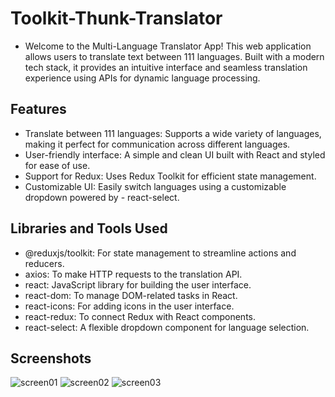 # Toolkit-Thunk-Translator

- Welcome to the Multi-Language Translator App! This web application allows users to translate text between 111 languages. Built with a modern tech stack, it provides an intuitive interface and seamless translation experience using APIs for dynamic language processing.

## Features

- Translate between 111 languages: Supports a wide variety of languages, making it perfect for communication across different languages.
- User-friendly interface: A simple and clean UI built with React and styled for ease of use.
- Support for Redux: Uses Redux Toolkit for efficient state management.
- Customizable UI: Easily switch languages using a customizable dropdown powered by - react-select.

## Libraries and Tools Used

- @reduxjs/toolkit: For state management to streamline actions and reducers.
- axios: To make HTTP requests to the translation API.
- react: JavaScript library for building the user interface.
- react-dom: To manage DOM-related tasks in React.
- react-icons: For adding icons in the user interface.
- react-redux: To connect Redux with React components.
- react-select: A flexible dropdown component for language selection.

## Screenshots
![screen01](https://github.com/user-attachments/assets/32ab4d21-539a-4426-9e6f-a63608792088)
![screen02](https://github.com/user-attachments/assets/3e937806-b539-4e7d-9673-8639aecae090)
![screen03](https://github.com/user-attachments/assets/35f1e0b4-8bca-4680-9f5f-fd58d58c718f)
